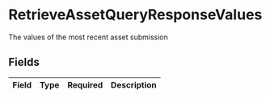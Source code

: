 # RetrieveAssetQueryResponseValues

The values of the most recent asset submission


## Fields

| Field       | Type        | Required    | Description |
| ----------- | ----------- | ----------- | ----------- |